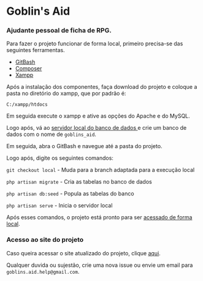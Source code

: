 # Goblin's Aid

###  Ajudante pessoal de ficha de RPG.

Para fazer o projeto funcionar de forma local, primeiro precisa-se das seguintes ferramentas.

* [GitBash](https://git-scm.com/downloads)
* [Composer](https://getcomposer.org/)
* [Xampp](https://www.apachefriends.org/pt_br/index.html)

Após a instalação dos componentes, faça download do projeto e coloque a pasta no diretório do xampp, que por padrão é:

`C:/xampp/htdocs`

Em seguida execute o xampp e ative as opções do Apache e do MySQL.

Logo após, vá ao [servidor local do banco de dados ](http://localhost/phpmyadmin/)e crie um banco de dados com o nome de `goblins_aid`.

Em seguida, abra o GitBash e navegue até a pasta do projeto.

Logo após, digite os seguintes comandos:

`git checkout local` - Muda para a branch adaptada para a execução local

`php artisan migrate` - Cria as tabelas no banco de dados

`php artisan db:seed` - Popula as tabelas do banco

`php artisan serve` - Inicia o servidor local

Após esses comandos, o projeto está pronto para ser [acessado de forma local](http://localhost:8000/).

### Acesso ao site do projeto

Caso queira acessar o site atualizado do projeto, clique [aqui](https://goblinsaid.herokuapp.com/).

Qualquer duvida ou sujestão, crie uma nova issue ou envie um email para `goblins.aid.help@gmail.com`.